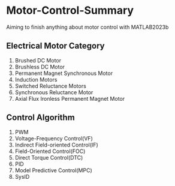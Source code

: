 # Motor-Control-Summary
Aiming to finish anything about motor control with MATLAB2023b

## Electrical Motor Category
1. Brushed DC Motor
2. Brushless DC Motor
3. Permanent Magnet Synchronous Motor 
4. Induction Motors
5. Switched Reluctance Motors 
6. Synchronous Reluctance Motor
7. Axial Flux Ironless Permanent Magnet Motor

## Control Algorithm
1. PWM
2. Voltage-Frequency Control(VF)
3. Indirect Field-oriented Control(IF)
4. Field-Oriented Control(FOC)
5. Direct Torque Control(DTC)
6. PID
7. Model Predictive Control(MPC)
8. SysID